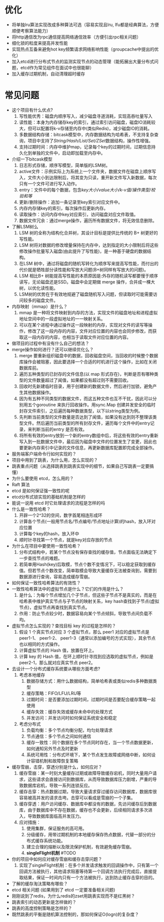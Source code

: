 # 优化

- 将单独lru算法实现改成多种算法可选（容易实现且lru, lfu都是经典算法，方便顺便考察算法能力） 
- 将http通信改为rpc通信提高网络通信效率（方便引出rpc相关问题） 
- 细化锁的粒度来提高并发性能 
- 实现热点互备来避免hot key频繁请求网络影响性能（groupcache中提出的优化） 
- 加入etcd进行分布式节点的监测实现节点的动态管理（能拓展出大量分布式问题，etcd作为常见组件在面试中也很能聊） 
- 加入缓存过期机制，自动清理超时缓存

# 常见问题

- 这个项目有什么优点? 
    1. 写性能优秀：磁盘内顺序写入，减少磁盘寻道消耗，实现高吞吐量写入
    2. 读性能：本身为内存储存key的索引，通过索引访问磁盘，磁盘IO消耗较大，但可以配置将k-v存储至内存中(类似Redis)，减少磁盘IO的消耗。
    3. 多数据结构存储：bitcask模型中，内存数据结构为哈希表，不支持复杂查询，项目中支持了*String/Hash/List/Set/ZSet*数据结构，操作性增强。
    4. 支持过期时间：内存中维护map，记录每个key的过期时间，过期信息持久化到单独的文件中，启动即加载至内存中。
- 介绍一下bitcask模型 
    1. 日志形式存储，顺序写模型，简单版的LSM树。
    2. active文件：示例实际上为系统上一个文件夹，数据文件在磁盘上顺序写入，文件大小到达限制后，将其变为只读，重开新文件写入新数据，每次只有一个文件可进行写入动作。
    3. entry：文件中的每个数据，包含*key大小/value大小/k-v值/操作类型/校验和等*
    4. 更新/删除操作：追加一条记录至key索引对应文件中。
    5. 内存内存储key的索引，每次操作后更新内存。
    6. 读取操作：访问内存中key对应索引，访问磁盘对应文件取值。
    7. 数据文件冗余：通过merge操作，遍历所有数据文件，将无效信息删除。
- 了解LSM树么 
    1. LSM 树的全称为结构化合并树，其设计目标是提供比传统的 B+ 树更好的写性能。
    2. LSM 树将对数据的修改增量保持在内存中，达到指定的大小限制后将这些修改操作批量写入磁盘(由此提升了写性能)，是一种基于硬盘的数据结构。 
    3. 在LSM 树中，通过将磁盘的随机写转化为顺序写来提高写性能，而付出的代价就是牺牲部分读性能和写放大问题(B+树同样有写放大的问题)。
    4. LSM 相比B+ 树能提高写性能的本质原因是:外存的随机读写都要慢于顺序读写，无论磁盘还是SSD。磁盘中会定期做 merge 操作，合并成一棵大树，以优化读性能。
    5. LSM树的优势在于有效地规避了磁盘随机写入问题，但读取时可能需要访问较多的磁盘文件。
- 内存映射（mmap）是什么？ 
    1. mmap 是一种将文件映射到内存的方法，实现文件的磁盘地址和进程虚拟地址空间中的一段虚拟地址的一一映射关系。 
    2. 可以在某个进程中通过操作这一段映射的内存，实现对文件的读写等操作，修改了这一段内存的内容，文件对应位置的内容也会同步修改，而获取这一段内存的内容，也相当于读取文件对应位置的内容。
- 做项目的过程中有没有什么自己的想法？ 
- merge操作如何进行？还可以继续优化么？
    1. merge 要重新组织磁盘中的数据，回收磁盘空间，当回收的时候整个数据库操作会被阻塞，因此要选择一个合适的时机进行这个操作，比如在关闭数据库前。
    2. 遍历五种类型的已封存的文件信息(以 map 形式存在)，判断是否有哪种类型的文件数量超过了闻值，如果都没有超过则不需要回收。
    3. 回收时先新建临时目录，用于创建新的数据文件，然后进行加锁，避免产生其他数据操作。
    4. 因为有五种不同类型的数据文件，而这五种文件也互不干扰，因此可以分别用五个goroutine 来执行回收操作。用sync.Map 创建并发安全的临时封存文件索引，之后遍历每种数据类型，以下以string类型为例。 
    5. 先判断当前类型的文件数量是否达到了闻值，如果没有达到则不整理该类型文件。然后遍历当前类型的所有封存文件，遍历每个文件中的entry记录，来判断当前的entry 是否有效。
    6. 将所有有效的entry放到一个新的entry数组中后，将这些有效的entry重新写入到一批数据文件中，最后因为磁盘中文件的位置发生了变更，因此也要更新内存索引中记录的文件信息，再更新数据库配置即完成全部操作。
- 服务端客户端命令行如何实现的？ 
- 项目中用到了跳表，为什么用，怎么实现的？ 
- 跳表重点问题（从选择跳表到跳表实现中的细节，如果自己写跳表一定要搞懂）
- 为什么要使用 etcd，怎么用的？ 
- Raft 算法 
- etcd 是如何保证强一致性的呢 
- etcd分布式锁实现的基础机制是怎样的 
- 能说一说用 etcd 时它处理请求的流程是怎样的吗 
- 什么是一致性哈希？
    1. 开辟一个2^32的空间，数字首尾相连形成环
    2. 计算各个节点(一般用节点名/节点编号/节点地址计算)的hash，放入环对应位置
    3. 计算每个key的hash，放入环中
    4. 顺时针寻找第一个节点，就是key对应存放的节点
- 为什么在项目中要使用一致性哈希？ 
    1. 分布式结构中，若某个节点没有保存查找的缓存值，节点面临无法确定下一步查找节点的难题。
    2. 若简单用Hash(key)后取模，节点个数不变情况下，可以稳定获取到缓存值。但若节点个数改变，简单取模会导致大量缓存无法被查询到，需要到数据源进行查询，容易造成缓存雪崩。
- 如何保证一致性哈希算法的有效性？ 
- 一致性哈希算法中的虚拟节点是什么？它们的作用是什么？ 
    1. 是什么：为每个节点增加几个子节点，但这些子节点不是真实的，而是在哈希表中维护真实节点与子节点的映射关系，key hash查找到子节点(虚拟节点)，虚拟节点再查找到真实节点。
    2. 作用：防止节点较少时，数据容易向某个节点倾斜，导致节点间负载不均。
- 虚拟节点怎么实现的？查找目标 key 的过程是怎样的？
    1. 假设 1 个真实节点对应 3 个虚拟节点，那么 peer1 对应的虚拟节点是 peer1-1、 peer1-2、 peer1-3（通常以添加编号的方式实现），其余节点也以相同的方式操作。
    2. 计算虚拟节点的 Hash 值，放置在环上。 
    3. 计算 key 的 Hash 值，在环上顺时针寻找到应选取的虚拟节点，例如是 peer2-1，那么就对应真实节点 peer2。
- 去设计一个分布式缓存系统要从哪些方面考虑?
    1. 考虑本地缓存
       1. 数据存储方式：用什么数据结构，简单哈希表或类似redis多种数据类型
       2. 缓存策略：FIFO/LFU/LRU等
       3. 过期时间：是否要添加过期时间，过期时间是否要配合缓存策略一起使用
       4. 缓存失效：缓存失效或缓存未命中的处理方式
       5. 并发访问：并发访问时如何保证系统安全和稳定
    2. 考虑分布式
       1. 负载均衡：多个节点均衡分配，均匀处理请求
       2. 节点通信：多个节点之间如何通信
       3. 缓存一致性：同个数据在多个节点同时存在，当一个节点数据更新，如何通知另外节点及时更新
       4. 系统可用性：分布式环境下，某个节点发生故障或网络中断，如何设计容错机制和故障恢复策略
- 缓存雪崩，击穿，穿透分别是什么，如何应对？ 
     1. 缓存雪崩：某一时刻大量缓存过期或故障导致缓存宕机，同时大量用户请求，这些请求会直接访问到数据库，从而导致数据库压力剧增，严重的导致数据库宕机，导致一系列连锁反应。
     2. 缓存击穿：热点数据过期，导致大量请求穿过缓存访问数据库，数据库很容易被高并发的请求击垮。击穿可以看成是雪崩的一个子集。
     3. 缓存穿透：用户访问缓存、数据库中都没有的数据，先访问缓存后到数据库，由于数据库中不存在数据，缓存也不会更新，后续相同请求多次进入，导致数据库面临高并发压力。
     4. 应对措施：
        1. 使用集群，保证服务的高可用。
        2. 分级缓存，用带过期机制的本地缓存保存热点数据，代替一部分的分布式缓存系统功能。
        3. 建立合理的熔断以及限流保护机制，有效避免缓存雪崩。
        4. **singleFlight机制** #TODO
- 你的项目中如何应对缓存雪崩和缓存击穿问题？ 
    1. 实现了singleFlight机制：在多个并发请求触发的回调操作中，只有第一个回调方法被执行，其他请求阻塞等待第一个回调方法执行完成后，直接提取结果，保证一时间内只有一个方法被执行，达到防止缓存击穿的目的。
- 了解的缓存淘汰策略有哪些？
- etcd 相关问题 (如果用到了 etcd 一定要准备相关问题)
- 刚刚说到了redis，为什么redis的zset用跳表实现而不是红黑树？ 
- 跳表索引的动态更新是怎样做的？ 
- 跳表的高度控制策略是怎样的？ 
- 既然跳表的平衡是随机算法控制的，那如何保证O(logn)的复杂度？